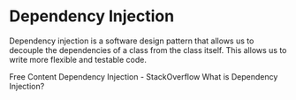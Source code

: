 # Dependency Injection

Dependency injection is a software design pattern that allows us to decouple the dependencies of a class from the class itself. This allows us to write more flexible and testable code.

<ResourceGroupTitle>Free Content</ResourceGroupTitle>
<BadgeLink colorScheme='yellow' badgeText='Read' href='https://stackoverflow.com/questions/130794/what-is-dependency-injection'>Dependency Injection - StackOverflow</BadgeLink>
<BadgeLink colorScheme='red' badgeText='Watch' href='https://www.youtube.com/watch?v=0yc2UANSDiw'>What is Dependency Injection?</BadgeLink>
